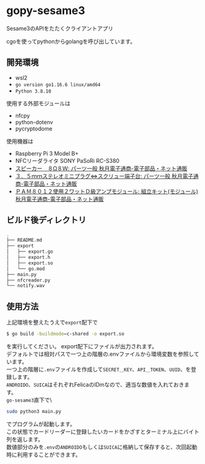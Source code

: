 # gopy-sesame3
Sesame3のAPIをたたくクライアントアプリ

cgoを使ってpythonからgolangを呼び出しています。

## 開発環境
- wsl2
- `go version go1.16.6 linux/amd64`
- `Python 3.8.10`

使用する外部モジュールは
- nfcpy
- python-dotenv
- pycryptodome

使用機器は
- Raspberry Pi 3 Model B+
- NFCリーダライタ SONY PaSoRi RC-S380
- [スピーカー　８Ω８Ｗ: パーツ一般 秋月電子通商\-電子部品・ネット通販](https://akizukidenshi.com/catalog/g/gP-03285/)
- [３．５ｍｍステレオミニプラグ⇔スクリュー端子台: パーツ一般 秋月電子通商\-電子部品・ネット通販](https://akizukidenshi.com/catalog/g/gC-08853/)
- [ＰＡＭ８０１２使用２ワットＤ級アンプモジュール: 組立キット\(モジュール\) 秋月電子通商\-電子部品・ネット通販](https://akizukidenshi.com/catalog/g/gK-08217/)

## ビルド後ディレクトリ
```bash
.
├── README.md
├── export
│   ├── export.go
│   ├── export.h
│   ├── export.so
│   └── go.mod
├── main.py
├── nfcreader.py
└── notify.wav
```

## 使用方法
上記環境を整えたうえで`export`配下で
```bash
$ go build -buildmode=c-shared -o export.so
```
を実行してください。
export配下にファイルが出力されます。\
デフォルトでは相対パスで一つ上の階層の.envファイルから環境変数を参照しています。\
一つ上の階層に`.env`ファイルを作成して`SECRET＿KEY`、`API＿TOKEN`、`UUID`、を登録します。\
`ANDROIDO`、`SUICA`はそれぞれFelicaのIDmなので、適当な数値を入れておきます。\
`go-sesame3`直下で\
```bash
sudo python3 main.py
```
でプログラムが起動します。\
この状態でカードリーダーに登録したいカードをかざすとターミナル上にバイト列を返します。\
数値部分のみを`.env`の`ANDROIDO`もしくは`SUICA`に格納して保存すると、次回起動時に利用することができます。
